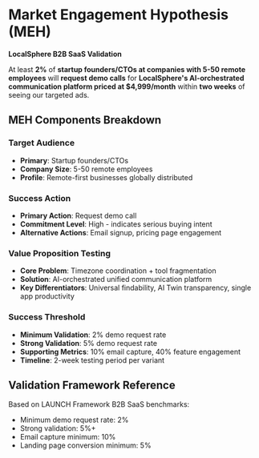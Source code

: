 # Market Engagement Hypothesis (MEH)

**LocalSphere B2B SaaS Validation**

At least **2%** of **startup founders/CTOs at companies with 5-50 remote employees** will **request demo calls** for **LocalSphere's AI-orchestrated communication platform priced at $4,999/month** within **two weeks** of seeing our targeted ads.

## MEH Components Breakdown

### Target Audience
- **Primary**: Startup founders/CTOs
- **Company Size**: 5-50 remote employees  
- **Profile**: Remote-first businesses globally distributed

### Success Action
- **Primary Action**: Request demo call
- **Commitment Level**: High - indicates serious buying intent
- **Alternative Actions**: Email signup, pricing page engagement

### Value Proposition Testing
- **Core Problem**: Timezone coordination + tool fragmentation
- **Solution**: AI-orchestrated unified communication platform
- **Key Differentiators**: Universal findability, AI Twin transparency, single app productivity

### Success Threshold
- **Minimum Validation**: 2% demo request rate
- **Strong Validation**: 5% demo request rate
- **Supporting Metrics**: 10% email capture, 40% feature engagement
- **Timeline**: 2-week testing period per variant

## Validation Framework Reference
Based on LAUNCH Framework B2B SaaS benchmarks:
- Minimum demo request rate: 2%
- Strong validation: 5%+
- Email capture minimum: 10%
- Landing page conversion minimum: 5%